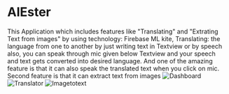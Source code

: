# AIEster
This Application which includes features like "Translating" and "Extrating Text from images" by using technology: Firebase ML kite, Translating: the language from one to another by just writing text in Textview or by speech also, you can speak through mic given below Textview and your speech and text gets converted into desired language. And one of the amazing feature is that it can also speak the translated text when you click on mic.
Second feature is that it can extract text from images ![Dashboard](https://user-images.githubusercontent.com/129782600/234064669-faacaf51-1d3a-40b7-81f9-0b8b0369d62a.png)
![Translator](https://user-images.githubusercontent.com/129782600/234064988-a7e1d005-a70c-42a1-9453-a9cb7cf9e63c.png)
![Imagetotext](https://user-images.githubusercontent.com/129782600/234065028-e3428d3a-6aff-4b76-960f-79d7ee23831a.png)
